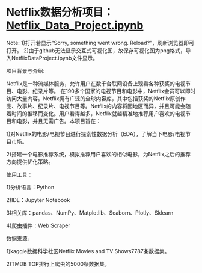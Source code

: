 # Netflix数据分析项目：[Netflix_Data_Project.ipynb](Netflix_Data_Project.ipynb)
Note:
1)打开若显示“Sorry, something went wrong. Reload?”，刷新浏览器即可打开。
2)由于github无法显示交互式可视化图，故保存可视化图为png格式，导入NetflixDataProject.ipynb文件显示。

项目背景与介绍:

Netflix是一种流媒体服务，允许用户在数千台联网设备上观看各种获奖的电视节目、电影、纪录片等。 在190多个国家的电视节目和电影中，Netflix会员可以即时访问大量内容。Netflix拥有广泛的全球内容库，其中包括获奖的Netflix原创作品、故事片、纪录片、电视节目等。Netflix的内容将因地区而异，并且可能会随着时间的推移而变化。用户看得越多，Netflix就越精准地推荐用户喜欢的电视节目和电影，并且无需广告。本项目旨在：

1)对Netflix的电影/电视节目进行探索性数据分析（EDA），了解当下电影/电视节目市场。

2)搭建一个电影推荐系统，模拟推荐用户喜欢的相似电影，为Netflix之后的推荐方向提供优化策略。


使用工具：

1)分析语言：Python

2)IDE：Jupyter Notebook

3)相关库：pandas、NumPy、Matplotlib、Seaborn、Plotly、Sklearn

4)爬虫插件：Web Scraper

数据来源:

1)kaggle数据科学社区Netflix Movies and TV Shows7787条数据集。

2)TMDB TOP排行上爬虫的5000条数据集。


